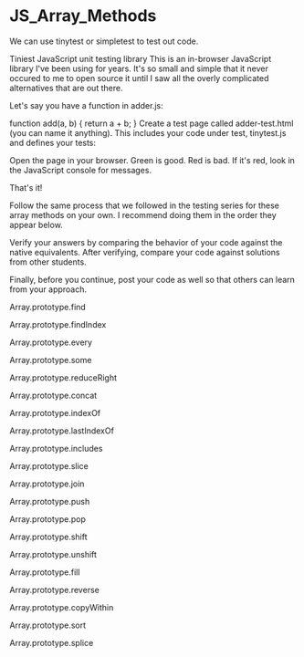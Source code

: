 # JS_Array_Methods

We can use tinytest or simpletest to test out code.

Tiniest JavaScript unit testing library
This is an in-browser JavaScript library I've been using for years. It's so small and simple that it never occured to me to open source it until I saw all the overly complicated alternatives that are out there.

Let's say you have a function in adder.js:

function add(a, b) {
  return a + b;
}
Create a test page called adder-test.html (you can name it anything). This includes your code under test, tinytest.js and defines your tests:

<script src="tinytest.js"></script>
<script src="adder.js"></script>
<script>
 tests({

   'adds numbers': function() {
     eq(6, add(2, 4));
     eq(6.4, add(2.4, 4));
   },

   'subtracts numbers': function() {
     eq(-2, add(2, -4)); 
   },

 });
</script>
Open the page in your browser. Green is good. Red is bad. If it's red, look in the JavaScript console for messages.

That's it!

Follow the same process that we followed in the testing series for these array methods on your own. I recommend doing them in the order they appear below.

Verify your answers by comparing the behavior of your code against the native equivalents. After verifying, compare your code against solutions from other students.

Finally, before you continue, post your code as well so that others can learn from your approach.



Array.prototype.find

Array.prototype.findIndex

Array.prototype.every

Array.prototype.some

Array.prototype.reduceRight

Array.prototype.concat

Array.prototype.indexOf

Array.prototype.lastIndexOf

Array.prototype.includes

Array.prototype.slice

Array.prototype.join

Array.prototype.push

Array.prototype.pop

Array.prototype.shift

Array.prototype.unshift

Array.prototype.fill

Array.prototype.reverse

Array.prototype.copyWithin

Array.prototype.sort

Array.prototype.splice

